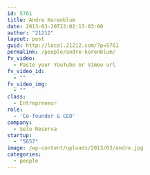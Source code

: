 ```yaml
---
id: 5761
title: Andre Korenblum
date: 2013-03-20T22:02:13-03:00
author: "21212"
layout: post
guid: http://local.21212.com/?p=5761
permalink: /people/andre-korenblum/
fv_video:
  - Paste your YouTube or Vimeo url
fv_video_id:
  - ""
fv_video_img:
  - ""
class:
  - Entrepreneur
role:
  - 'Co-founder & CEO'
company:
  - Selo Reserva
startup:
  - "5657"
image: /wp-content/uploads/2013/03/andre.jpg
categories:
  - people
---
```


